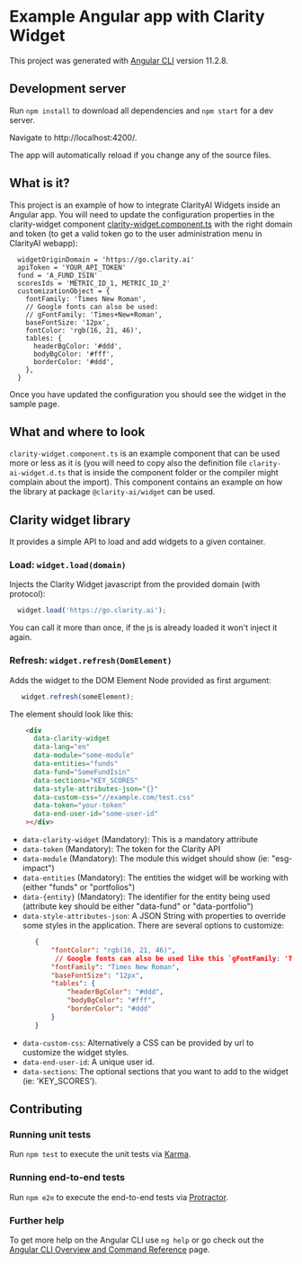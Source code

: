# Example Angular app with Clarity Widget

This project was generated with [Angular CLI](https://github.com/angular/angular-cli) version 11.2.8.

## Development server

Run `npm install` to download all dependencies and `npm start` for a dev server. 

Navigate to http://localhost:4200/. 

The app will automatically reload if you change any of the source files.

## What is it?

This project is an example of how to integrate ClarityAI Widgets inside an Angular app. You will need to update the configuration properties in the clarity-widget component [clarity-widget.component.ts](src/app/clarity-widget/clarity-widget.component.ts) with the right domain and token (to get a valid token go to the user administration menu in ClarityAI webapp):

```
  widgetOriginDomain = 'https://go.clarity.ai'
  apiToken = 'YOUR_API_TOKEN'
  fund = 'A_FUND_ISIN'
  scoresIds = 'METRIC_ID_1, METRIC_ID_2'
  customizationObject = {
    fontFamily: 'Times New Roman',
    // Google fonts can also be used: 
    // gFontFamily: 'Times+New+Roman',
    baseFontSize: '12px',
    fontColor: 'rgb(16, 21, 46)',
    tables: {
      headerBgColor: '#ddd',
      bodyBgColor: '#fff',
      borderColor: '#ddd',
    },
  }
```

Once you have updated the configuration you should see the widget in the sample page.

## What and where to look
`clarity-widget.component.ts` is an example component that can be used more or less as it is (you will need to copy also the definition file `clarity-ai-widget.d.ts` that is inside the component folder or the compiler might complain about the import).
This component contains an example on how the library at package `@clarity-ai/widget` can be used.

## Clarity widget library
It provides a simple API to load and add widgets to a given container.

### Load: `widget.load(domain)`

Injects the Clarity Widget javascript from the provided domain (with protocol):

```javascript
  widget.load('https://go.clarity.ai');
```

You can call it more than once, if the js is already loaded it won't inject it again.

### Refresh: `widget.refresh(DomElement)`

Adds the widget to the DOM Element Node provided as first argument:

```javascript
   widget.refresh(someElement);
```

The element should look like this: 

```html
    <div
      data-clarity-widget
      data-lang="en"
      data-module="some-module"
      data-entities="funds"
      data-fund="SomeFundIsin"
      data-sections="KEY_SCORES"
      data-style-attributes-json="{}"
      data-custom-css="//example.com/test.css"
      data-token="your-token"
      data-end-user-id="some-user-id"
    ></div>
```
 * `data-clarity-widget` (Mandatory): This is a mandatory attribute 
 * `data-token` (Mandatory): The token for the Clarity API
 * `data-module` (Mandatory): The module this widget should show (ie: "esg-impact")
 * `data-entities` (Mandatory): The entities the widget will be working with (either "funds" or "portfolios")
 * `data-{entity}` (Mandatory): The identifier for the entity being used (attribute key should be either
 "data-fund" or "data-portfolio")
 * `data-style-attributes-json`: A JSON String with properties to override some styles in the application. There are
 several options to customize:
    ```json
       {
           "fontColor": "rgb(16, 21, 46)",
            // Google fonts can also be used like this `gFontFamily: 'Times+New+Roman',`
           "fontFamily": "Times New Roman",
           "baseFontSize": "12px",
           "tables": {
               "headerBgColor": "#ddd",
               "bodyBgColor": "#fff",
               "borderColor": "#ddd"
           }
       }
    ``` 
 * `data-custom-css`: Alternatively a CSS can be provided by url to customize the widget styles.
 * `data-end-user-id`: A unique user id.
 * `data-sections`: The optional sections that you want to add to the widget (ie: 'KEY_SCORES').

## Contributing

### Running unit tests

Run `npm test` to execute the unit tests via [Karma](https://karma-runner.github.io).

### Running end-to-end tests

Run `npm e2e` to execute the end-to-end tests via [Protractor](http://www.protractortest.org/).

### Further help

To get more help on the Angular CLI use `ng help` or go check out the [Angular CLI Overview and Command Reference](https://angular.io/cli) page.
